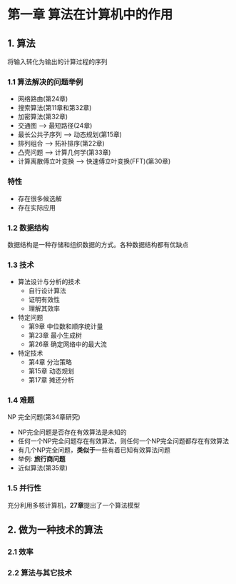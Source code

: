 # 第一章 算法在计算机中的作用

## 1. 算法

将输入转化为输出的计算过程的序列

### 1.1 算法解决的问题举例
* 网络路由(第24章)  
* 搜索算法(第11章和第32章)
* 加密算法(第32章)
* 交通图 --> 最短路径(24章)
* 最长公共子序列  --> 动态规划(第15章)
* 排列组合  --> 拓补排序(第22章)
* 凸壳问题  --> 计算几何学(第33章)
* 计算离散傅立叶变换 -->  快速傅立叶变换(FFT)(第30章)

### 特性

* 存在很多候选解
* 存在实际应用

### 1.2 数据结构

数据结构是一种存储和组织数据的方式。各种数据结构都有优缺点

### 1.3 技术

* 算法设计与分析的技术
    * 自行设计算法
    * 证明有效性
    * 理解其效率
* 特定问题
    * 第9章 中位数和顺序统计量
    * 第23章 最小生成树
    * 第26章 确定网络中的最大流
* 特定技术
    * 第4章 分治策略
    * 第15章 动态规划
    * 第17章 摊还分析
### 1.4 难题

NP 完全问题(第34章研究)
* NP完全问题是否存在有效算法是未知的
* 任何一个NP完全问题存在有效算法，则任何一个NP完全问题都存在有效算法
* 有几个NP完全问题，**类似于**一些有着已知有效算法问题
* 举例: **旅行商问题**
* 近似算法(第35章)

### 1.5 并行性

充分利用多核计算机，**27章**提出了一个算法模型


## 2. 做为一种技术的算法

### 2.1 效率

### 2.2 算法与其它技术
